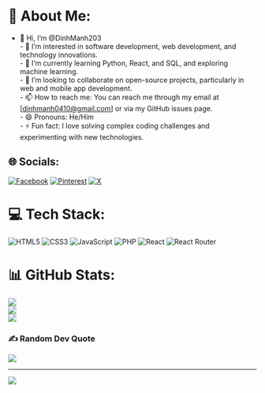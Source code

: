 # 💫 About Me:
- 👋 Hi, I’m @DinhManh203<br>- 👀 I’m interested in software development, web development, and technology innovations.<br>- 🌱 I’m currently learning Python, React, and SQL, and exploring machine learning.<br>- 💞️ I’m looking to collaborate on open-source projects, particularly in web and mobile app development.<br>- 📫 How to reach me: You can reach me through my email at [dinhmanh0410@gmail.com] or via my GitHub issues page.<br>- 😄 Pronouns: He/Him<br>- ⚡ Fun fact: I love solving complex coding challenges and experimenting with new technologies.<br>


## 🌐 Socials:
[![Facebook](https://img.shields.io/badge/Facebook-%231877F2.svg?logo=Facebook&logoColor=white)](https://facebook.com/https://www.facebook.com/sutiexuxi0410/) [![Pinterest](https://img.shields.io/badge/Pinterest-%23E60023.svg?logo=Pinterest&logoColor=white)](https://pinterest.com/https://pin.it/5aqMhG7kg) [![X](https://img.shields.io/badge/X-black.svg?logo=X&logoColor=white)](https://x.com/https://x.com/Sutiexuxi) 

# 💻 Tech Stack:
![HTML5](https://img.shields.io/badge/html5-%23E34F26.svg?style=for-the-badge&logo=html5&logoColor=white) ![CSS3](https://img.shields.io/badge/css3-%231572B6.svg?style=for-the-badge&logo=css3&logoColor=white) ![JavaScript](https://img.shields.io/badge/javascript-%23323330.svg?style=for-the-badge&logo=javascript&logoColor=%23F7DF1E) ![PHP](https://img.shields.io/badge/php-%23777BB4.svg?style=for-the-badge&logo=php&logoColor=white) ![React](https://img.shields.io/badge/react-%2320232a.svg?style=for-the-badge&logo=react&logoColor=%2361DAFB) ![React Router](https://img.shields.io/badge/React_Router-CA4245?style=for-the-badge&logo=react-router&logoColor=white)
# 📊 GitHub Stats:
![](https://github-readme-stats.vercel.app/api?username=DinhManh203&theme=shadow_green&hide_border=false&include_all_commits=true&count_private=true)<br/>
![](https://github-readme-streak-stats.herokuapp.com/?user=DinhManh203&theme=shadow_green&hide_border=false)<br/>
![](https://github-readme-stats.vercel.app/api/top-langs/?username=DinhManh203&theme=shadow_green&hide_border=false&include_all_commits=true&count_private=true&layout=compact)

### ✍️ Random Dev Quote
![](https://quotes-github-readme.vercel.app/api?type=horizontal&theme=tokyonight)

---
[![](https://visitcount.itsvg.in/api?id=DinhManh203&icon=5&color=13)](https://visitcount.itsvg.in)

<!-- Proudly created with GPRM ( https://gprm.itsvg.in ) -->
